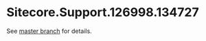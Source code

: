 # Sitecore.Support.126998.134727

See [master branch](https://github.com/sitecoresupport/Sitecore.Support.126998.134727) for details.